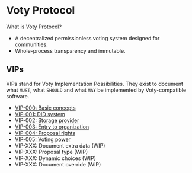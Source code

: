 # Voty Protocol

What is Voty Protocol?

- A decentralized permissionless voting system designed for communities.
- Whole-process transparency and immutable.

## VIPs

VIPs stand for Voty Implementation Possibilities. They exist to document what `MUST`, what `SHOULD` and what `MAY` be implemented by Voty-compatible software.

- [VIP-000: Basic concepts](/vips/VIP-000.md)
- [VIP-001: DID system](/vips/VIP-001.md)
- [VIP-002: Storage provider](/vips/VIP-002.md)
- [VIP-003: Entry to organization](/vips/VIP-003.md)
- [VIP-004: Proposal rights](/vips/VIP-004.md)
- [VIP-005: Voting power](/vips/VIP-005.md)
- VIP-XXX: Document extra data (WIP)
- VIP-XXX: Proposal type (WIP)
- VIP-XXX: Dynamic choices (WIP)
- VIP-XXX: Document override (WIP)
